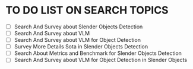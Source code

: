 # TO DO LIST ON SEARCH TOPICS

- [ ] Search And Survey about Slender Objects Detection
- [ ] Search And Survey about VLM
- [ ] Search And Survey about VLM for Object Detection
- [ ] Survey More Details Sota in Slender Objects Detection
- [ ] Search About Metrics and Benchmark for Slender Objects Detection
- [ ] Search And Survey about VLM for Object Detection in Slender Objects
